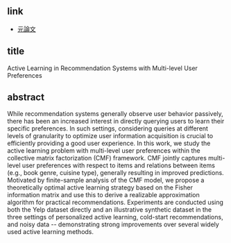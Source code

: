 ## link

- [元論文](https://arxiv.org/abs/1811.12591)

## title

Active Learning in Recommendation Systems with Multi-level User Preferences

## abstract

While recommendation systems generally observe user behavior passively, there has been an increased interest in directly querying users to learn their specific preferences. In such settings, considering queries at different levels of granularity to optimize user information acquisition is crucial to efficiently providing a good user experience. In this work, we study the active learning problem with multi-level user preferences within the collective matrix factorization (CMF) framework. CMF jointly captures multi-level user preferences with respect to items and relations between items (e.g., book genre, cuisine type), generally resulting in improved predictions. Motivated by finite-sample analysis of the CMF model, we propose a theoretically optimal active learning strategy based on the Fisher information matrix and use this to derive a realizable approximation algorithm for practical recommendations. Experiments are conducted using both the Yelp dataset directly and an illustrative synthetic dataset in the three settings of personalized active learning, cold-start recommendations, and noisy data -- demonstrating strong improvements over several widely used active learning methods.
